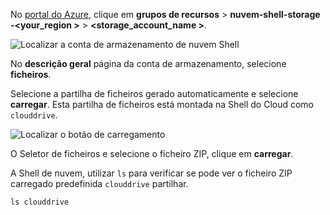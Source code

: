 No [portal do Azure](https://portal.azure.com), clique em **grupos de recursos** > **nuvem-shell-storage -\<your_region >**  >   **\<storage_account_name >**.

![Localizar a conta de armazenamento de nuvem Shell](../articles/app-service/media/app-service-deploy-zip/upload-choose-storage-account.png)

No **descrição geral** página da conta de armazenamento, selecione **ficheiros**.

Selecione a partilha de ficheiros gerado automaticamente e selecione **carregar**. Esta partilha de ficheiros está montada na Shell do Cloud como `clouddrive`.

![Localizar o botão de carregamento](../articles/app-service/media/app-service-deploy-zip/upload-select-button.png)

O Seletor de ficheiros e selecione o ficheiro ZIP, clique em **carregar**. 

A Shell de nuvem, utilizar `ls` para verificar se pode ver o ficheiro ZIP carregado predefinida `clouddrive` partilhar.

```azurecli-interactive
ls clouddrive
```

